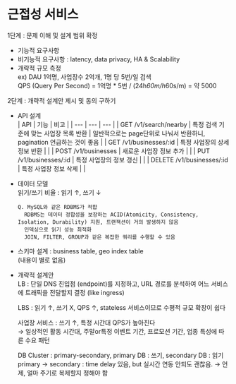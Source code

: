 # 근접성 서비스

1단계 : 문제 이해 및 설계 범위 확정

- 기능적 요구사항  
- 비기능적 요구사항 : latency, data privacy, HA & Scalability  
- 개략적 규모 측정   
    ex) DAU 1억명, 사업장수 2억개, 1명 당 5번/일 검색   
    QPS (Query Per Second) = 1억명 * 5번 / (24h*60m/h*60s/m) = 약 5000  

2단계 : 개략적 설계안 제시 및 동의 구하기
- API 설계   
    | API | 기능 | 비고 |
    | --- | --- | --- |
    | GET /v1/search/nearby | 특정 검색 기준에 맞는 사업장 목록 반환 | 일반적으로는 page단위로 나눠서 반환하니, pagination 언급하는 것이 좋음 |
    | GET /v1/businesses/:id | 특정 사업장의 상세 정보 반환 |  |
    | POST /v1/businesses | 새로운 사업장 정보 추가 |  |
    | PUT /v1/businesses/:id | 특정 사업장의 정보 갱신 |  |
    | DELETE /v1/businesses/:id | 특정 사업장 정보 삭제 |  |

- 데이터 모델   
      읽기/쓰기 비율 : 읽기 ↑, 쓰기 ↓
  
      Q. MySQL와 같은 RDBMS가 적합  
        RDBMS는 데이터 정합성을 보장하는 ACID(Atomicity, Consistency, Isolation, Durability) 지원, 트랜잭션이 거의 발생하지 않음  
        인덱싱으로 읽기 성능 최적화  
        JOIN, FILTER, GROUP과 같은 복잡한 쿼리를 수행할 수 있음  
        
- 스키마 설계 : business table, geo index table  
    (내용이 별로 없음)  
    
- 개략적 설계안  
    LB : 단일 DNS 진입점 (endpoint)를 지정하고, URL 경로를 분석하여 어느 서비스에 트래픽을 전달할지 결정 (like ingress)
    
    LBS : 읽기 ↑, 쓰기 X, QPS ↑, stateless 서비스이므로 수평적 규모 확장이 쉽다
  
    사업장 서비스 : 쓰기 ↑, 특정 시간대 QPS가 높아진다   
       → 일상적인 활동 시간대, 주말or특정 이벤트 기간, 프로모션 기간, 업종  특성에 따른 수요 패턴    

    DB Cluster : primary-secondary, primary DB : 쓰기, secondary DB : 읽기   
    primary → secondary : time delay 있음, but 실시간 연동 안되도 괜찮음. → 언제, 얼마 주기로 복제할지 정해야 함  
